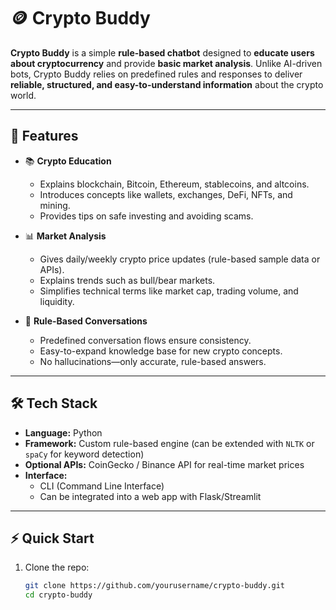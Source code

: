 # 🪙 Crypto Buddy

**Crypto Buddy** is a simple **rule-based chatbot** designed to **educate users about cryptocurrency** and provide **basic market analysis**. Unlike AI-driven bots, Crypto Buddy relies on predefined rules and responses to deliver **reliable, structured, and easy-to-understand information** about the crypto world.  

---

## 🚀 Features  

- 📚 **Crypto Education**  
  - Explains blockchain, Bitcoin, Ethereum, stablecoins, and altcoins.  
  - Introduces concepts like wallets, exchanges, DeFi, NFTs, and mining.  
  - Provides tips on safe investing and avoiding scams.  

- 📊 **Market Analysis**  
  - Gives daily/weekly crypto price updates (rule-based sample data or APIs).  
  - Explains trends such as bull/bear markets.  
  - Simplifies technical terms like market cap, trading volume, and liquidity.  

- 🤖 **Rule-Based Conversations**  
  - Predefined conversation flows ensure consistency.  
  - Easy-to-expand knowledge base for new crypto concepts.  
  - No hallucinations—only accurate, rule-based answers.  

---

## 🛠️ Tech Stack  

- **Language:** Python  
- **Framework:** Custom rule-based engine (can be extended with `NLTK` or `spaCy` for keyword detection)  
- **Optional APIs:** CoinGecko / Binance API for real-time market prices  
- **Interface:**  
  - CLI (Command Line Interface)  
  - Can be integrated into a web app with Flask/Streamlit  

---

## ⚡ Quick Start  

1. Clone the repo:  
   ```bash
   git clone https://github.com/yourusername/crypto-buddy.git
   cd crypto-buddy
